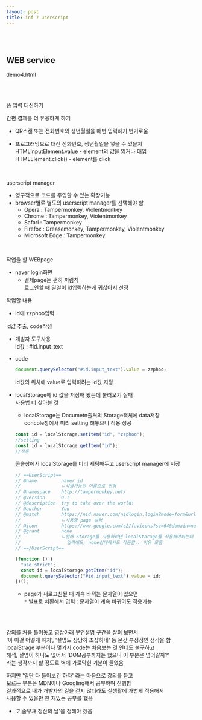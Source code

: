 ```yaml
---
layout: post
title: inf 7 userscript
---
```


<br><br>

## WEB service

demo4.html

<br><br>

폼 입력 대신하기

간편 결제를 더 유용하게 하기

- QR스캔 또는 전화번호와 생년월일을 매번 입력하기 번거로움

- 프로그래밍으로 대신 전화번호, 생년월일을 넣을 수 있을지<br>
  HTMLInputElement.value - element의 값을 읽거나 대입<br>
  HTMLElement.click() - element를 click

<br>

userscript manager

- 영구적으로 코드를 주입할 수 있는 확장기능
- browser별로 별도의 userscript manager를 선택해야 함
  - Opera : Tampermonkey, Violentmonkey
  - Chrome : Tampermonkey, Violentmonkey
  - Safari : Tampermonkey
  - Firefox : Greasemonkey, Tampermonkey, Violentmonkey
  - Microsoft Edge : Tampermonkey

<br>

작업을 할 WEBpage

- naver login화면
  - 결제page는 괜히 꺼림칙<br>
    로그인할 때 일일이 id입력하는게 귀찮아서 선정

작업할 내용

- id에 zzphoo입력

id값 추출, code작성

- 개발자 도구사용<br>
  id값 : #id.input_text
- code

  ```javascript
  document.querySelector("#id.input_text").value = zzphoo;
  ```

  id값의 위치에 value로 입력하려는 id값 지정

- localStorage에 id 값을 저장해 봤는데 불러오기 실패<br>
  사용법 더 찾아볼 것

  - localStorage는 Documetn출처의 Storage객체에 data저장<br>
    concole창에서 미리 setting 해놓으니 적용 성공

  ```javascript
  const id = localStorage.setItem("id", "zzphoo");
  //setting
  const id = localStorage.getItem("id");
  //작동
  ```

  콘솔창에서 localStorage를 미리 세팅해두고
  userscript manager에 저장

  ```javascript
  // ==UserScript==
  // @name         naver_id
  //               ㄴ식별가능한 이름으로 변경
  // @namespace    http://tampermonkey.net/
  // @version      0.1
  // @description  try to take over the world!
  // @author       You
  // @match        https://nid.naver.com/nidlogin.login?mode=form&url=https%3A%2F%2Fwww.naver.com
  //               ㄴ사용할 page 설정
  // @icon         https://www.google.com/s2/favicons?sz=64&domain=naver.com
  // @grant        none
  //               ㄴ원래 Storage를 사용하려면 localStorage를 적용해야하는데
  //                 입력해도, none상태에서도 작동함.. 이유 모름
  // ==/UserScript==

  (function () {
    "use strict";
    const id = localStorage.getItem("id");
    document.querySelector("#id.input_text").value = id;
  })();
  ```

  - page가 새로고침될 때 계속 바뀌는 문자열이 있으면<br>
    `*` 별표로 치환해서 입력 : 문자열이 계속 바뀌어도 적용가능

<br><br>

강의를 처름 틀어놓고 영상아래 부연설명 구간을 살펴 보면서<br>
'아 이걸 어떻게 하지', '설명도 상당히 조잡하네' 등 온갖 부정정인 생각을 함<br>
localStrage 부분이나 몇가지 code는 처음보는 것 인데도 불구하고<br>
해석, 설명이 하나도 없어서 'DOM공부까지는 했으니 이 부분은 넘어갈까?'<br>
라는 생각까지 할 정도로 벽에 가로막힌 기분이 들었음

하지만 '일단 다 들어보긴 하자' 라는 마음으로 강의를 듣고<br>
모르는 부분은 MDN이나 Googling해서 공부하며 진행함<br>
결과적으로 내가 개발자의 길을 걷지 않더라도 실생활에 가볍게 적용해서<br>
사용할 수 있을만 한 재밌는 공부를 했음

- '기술부채 청산의 날'을 정해야 겠음
